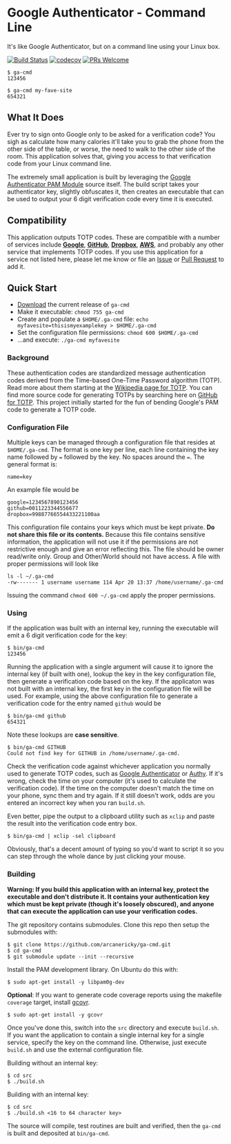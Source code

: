 # Google Authenticator - Command Line

It's like Google Authenticator, but on a command line using your Linux box.

[![Build Status](https://travis-ci.com/arcanericky/ga-cmd.svg?branch=master)](https://travis-ci.com/arcanericky/ga-cmd)
[![codecov](https://codecov.io/gh/arcanericky/ga-cmd/branch/master/graph/badge.svg)](https://codecov.io/gh/arcanericky/ga-cmd)
[![PRs Welcome](https://img.shields.io/badge/PRs-welcome-brightgreen.svg)](http://makeapullrequest.com)

```
$ ga-cmd
123456

$ ga-cmd my-fave-site
654321
```


## What It Does
Ever try to sign onto Google only to be asked for a verification code? You sigh as calculate how many calories it'll take you to grab the phone from the other side of the table, or worse, the need to walk to the other side of the room. This application solves that, giving you access to that verification code from your Linux command line.

The extremely small application is built by leveraging the [Google Authenticator PAM Module](https://github.com/google/google-authenticator-libpam) source itself. The build script takes your authenticator key, slightly obfuscates it, then creates an executable that can be used to output your 6 digit verification code every time it is executed.

## Compatibility
This application outputs TOTP codes. These are compatible with a number of services include [**Google**](https://accounts.google.com/signin), [**GitHub**](https://github.com/login), [**Dropbox**](https://www.dropbox.com/en_GB/login), [**AWS**](https://aws.amazon.com/marketplace/management/signin), and probably any other service that implements TOTP codes. If you use this application for a service not listed here, please let me know or file an [Issue](https://github.com/arcanericky/ga-cmd/issues) or [Pull Request](https://github.com/arcanericky/ga-cmd/pulls) to add it.

## Quick Start
- [Download](https://github.com/arcanericky/ga-cmd/releases) the current release of `ga-cmd`
- Make it executable: `chmod 755 ga-cmd`
- Create and populate a `$HOME/.ga-cmd` file: `echo myfavesite=thisismyexamplekey > $HOME/.ga-cmd`
- Set the configuration file permissions: `chmod 600 $HOME/.ga-cmd`
- ...and execute: `./ga-cmd myfavesite`

### Background
These authentication codes are standardized message authentication codes derived from the Time-based One-Time Password algorithm (TOTP). Read more about them starting at the [Wikipedia page for TOTP](https://en.wikipedia.org/wiki/Time-based_One-time_Password_algorithm). You can find more source code for generating TOTPs by searching here on [GitHub for TOTP](https://github.com/search?q=totp). This project initially started for the fun of bending Google's PAM code to generate a TOTP code.

### Configuration File
Multiple keys can be managed through a configuration file that resides at `$HOME/.ga-cmd`. The format is one key per line, each line containing the key name followed by `=` followed by the key. No spaces around the `=`. The general format is:
```
name=key
```
An example file would be
```
google=1234567890123456
github=0011223344556677
dropbox=99887766554433221100aa
```
This configuration file contains your keys which must be kept private. **Do not share this file or its contents.** Because this file contains sensitive information, the application will not use it if the permissions are not restrictive enough and give an error reflecting this. The file should be owner read/write only. Group and Other/World should not have access. A file with proper permissions will look like
```
ls -l ~/.ga-cmd
-rw------- 1 username username 114 Apr 20 13:37 /home/username/.ga-cmd
```
Issuing the command `chmod 600 ~/.ga-cmd` apply the proper permissions.

### Using
If the application was built with an internal key, running the executable will emit a 6 digit verification code for the key:
```
$ bin/ga-cmd
123456
```

Running the application with a single argument will cause it to ignore the internal key (if built with one), lookup the key in the key configuration file, then generate a verification code based on the key. If the applicaton was not built with an internal key, the first key in the configuration file will be used. For example, using the above configuration file to generate a verification code for the entry named `github` would be
```
$ bin/ga-cmd github
654321
```
Note these lookups are **case sensitive**.
```
$ bin/ga-cmd GITHUB
Could not find key for GITHUB in /home/username/.ga-cmd.
```

Check the verification code against whichever application you normally used to generate TOTP codes, such as [Google Authenticator](https://play.google.com/store/apps/details?id=com.google.android.apps.authenticator2) or [Authy](https://authy.com/). If it's wrong, check the time on your computer (it's used to calculate the verification code). If the time on the computer doesn't match the time on your phone, sync them and try again. If it still doesn't work, odds are you entered an incorrect key when you ran `build.sh`.

Even better, pipe the output to a clipboard utility such as `xclip` and paste the result into the verification code entry box.
```
$ bin/ga-cmd | xclip -sel clipboard
```
Obviously, that's a decent amount of typing so you'd want to script it so you can step through the whole dance by just clicking your mouse.

### Building

**Warning: If you build this application with an internal key, protect the executable and don't distribute it. It contains your authentication key which must be kept private (though it's loosely obscured), and anyone that can execute the application can use your verification codes.**

The git repository contains submodules. Clone this repo then setup the submodules with:
```
$ git clone https://github.com/arcanericky/ga-cmd.git
$ cd ga-cmd
$ git submodule update --init --recursive
```
Install the PAM development library. On Ubuntu do this with:
```
$ sudo apt-get install -y libpam0g-dev
```
**Optional**: If you want to generate code coverage reports using the makefile `coverage` target, install [gcovr](http://www.gcovr.com).
```
$ sudo apt-get install -y gcovr
```
Once you've done this, switch into the `src` directory and execute `build.sh`. If you want the application to contain a single internal key for a single service, specify the key on the command line. Otherwise, just execute `build.sh` and use the external configuration file.

Building without an internal key:
```
$ cd src
$ ./build.sh
```
Building with an internal key:
```
$ cd src
$ ./build.sh <16 to 64 character key>
```

The source will compile, test routines are built and verified, then the `ga-cmd` is built and deposited at `bin/ga-cmd`.
